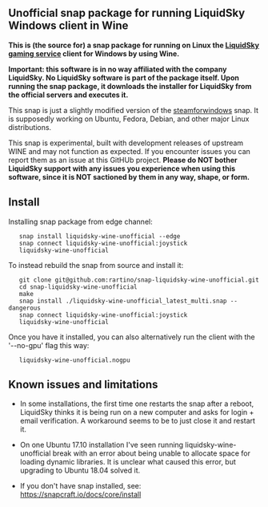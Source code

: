 ## Unofficial snap package for running LiquidSky Windows client in Wine

**This is (the source for) a snap package for running on Linux the <a href="https://gaming.liquidsky.com/">LiquidSky gaming service</a> client for Windows by using Wine.**

**Important: this software is in no way affiliated with the company LiquidSky. No LiquidSky software is part of the package itself. Upon running the snap package, it downloads the installer for LiquidSky from the official servers and executes it.**

This snap is just a slightly modified version of the <a href="https://github.com/snapcrafters/steamforwindows">steamforwindows</a> snap. It is supposedly working on Ubuntu, Fedora, Debian, and other major Linux distributions.

This snap is experimental, built with development releases of upstream WINE and may not function as expected. If you encounter issues you can report them as an issue at this GitHUb project. **Please do NOT bother LiquidSky support with any issues you experience when using this software, since it is NOT sactioned by them in any way, shape, or form.**

## Install

Installing snap package from edge channel:
```
   snap install liquidsky-wine-unofficial --edge
   snap connect liquidsky-wine-unofficial:joystick
   liquidsky-wine-unofficial
```

To instead rebuild the snap from source and install it:
```
   git clone git@github.com:rartino/snap-liquidsky-wine-unofficial.git
   cd snap-liquidsky-wine-unofficial
   make
   snap install ./liquidsky-wine-unofficial_latest_multi.snap --dangerous
   snap connect liquidsky-wine-unofficial:joystick
   liquidsky-wine-unofficial
```

Once you have it installed, you can also alternatively run the client with the '--no-gpu' flag this way:
```
   liquidsky-wine-unofficial.nogpu
```

## Known issues and limitations

- In some installations, the first time one restarts the snap after a reboot, LiquidSky thinks it is being run on a new computer and asks for login + email verification. A workaround seems to be to just close it and restart it.

- On one Ubuntu 17.10 installation I've seen running liquidsky-wine-unofficial break with an error about being unable to allocate space for loading dynamic libraries. It is unclear what caused this error, but upgrading to Ubuntu 18.04 solved it.

- If you don't have snap installed, see: https://snapcraft.io/docs/core/install
 
